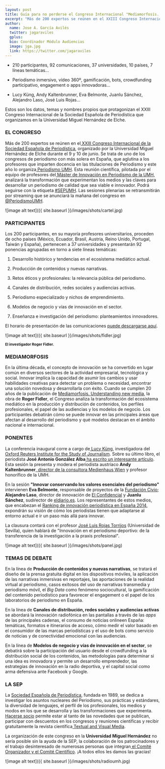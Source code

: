 ```yaml
---
layout: post
title: Guía para no perderse el Congreso Internacional "Mediamorfosis. Perspectivas sobre la innovación en Periodismo" (9 y 10 de junio)
excerpt: "Más de 200 expertos se reúnen en el XXIII Congreso Internacional de la Sociedad Española de Periodística, organizado por la Universidad Miguel Hernández de Elche durante el 9 y 10 de junio. Se trata de uno de los congresos de periodismo con más solera en España, que aglutina a los profesores que imparten docencia en las titulaciones de Periodismo y este año lo organiza Periodismo UMH. Esta reunión científica, pilotada por el equipo de profesores del Máster de Innovación en Periodismo de la UMH, analizará la transformación que experimentan los medios y las claves para desarrollar un periodismo de calidad que sea viable e innovador."
author:
  name: Jose A. García Avilés
  twitter: jagaraviles
  gplus:  
  bio: Coordinador Módulo Audiencias
  image: jga.jpg
  link: https://twitter.com/jagaraviles
---
```

- 210 participantes, 92 comunicaciones, 37 universidades, 10 países, 7 líneas temáticas…

- Periodismo inmersivo, vídeo 360º, gamificación, bots, crowdfunding participativo, engagement o apps innovadoras…

- Lucy Küng, Andy Kaltenbrunner, Eva Belmonte, Juanlu Sánchez, Alejandro Laso, José Luis Rojas…

Estos son los datos, temas y nombres propios que protagonizan el XXIII Congreso Internacional de la Sociedad Española de Periodística que organizamos en la Universidad Miguel Hernández de Elche.

### EL CONGRESO

Más de 200 expertos se reúnen en el[ XXIII Congreso Internacional de la Sociedad Española de Periodística](http://sep2017.umh.es/), organizado por la Universidad Miguel Hernández de Elche durante el 9 y 10 de junio. Se trata de uno de los congresos de periodismo con más solera en España, que aglutina a los profesores que imparten docencia en las titulaciones de Periodismo y este año lo organiza[ Periodismo UMH](https://periodismo.umh.es/). Esta reunión científica, pilotada por el equipo de profesores del[ Máster de Innovación en Periodismo de la UMH](http://mip.umh.es/), analizará la transformación que experimentan los medios y las claves para desarrollar un periodismo de calidad que sea viable e innovador.  Podrá seguirse con la etiqueta [#SEPUMH](https://twitter.com/search?f=tweets&q=%23SEPUMH&src=typd). Las sesiones plenarias se retransmitirán por streaming que se anunciará la mañana del congreso en [@PeriodismoUMH](https://twitter.com/PeriodismoUMH).

![image alt text]({{ site.baseurl }}/images/shots/cartel.jpg)

### PARTICIPANTES

Los 200 participantes, en su mayoría profesores universitarios, proceden de ocho países (México, Ecuador, Brasil, Austria, Reino Unido, Portugal, Taiwán y España), pertenecen a 37 universidades y presentarán 92 ponencias agrupadas en torno a siete líneas temáticas:

1. Desarrollo histórico y tendencias en el ecosistema mediático actual.

2. Producción de contenidos y nuevas narrativas.

3. Retos éticos y profesionales: la relevancia pública del periodismo.

4. Canales de distribución, redes sociales y audiencias activas.

5. Periodismo especializado y nichos de emprendimiento.

6. Modelos de negocio y vías de innovación en el sector.

7. Enseñanza e investigación del periodismo: planteamientos innovadores.

El horario de presentación de las comunicaciones [puede descargarse aquí](http://sep2017.umh.es/comunicaciones.pdf).

![image alt text]({{ site.baseurl }}/images/shots/fidler.jpg)

<sup>**El investigador Roger Fidler.**

### MEDIAMORFOSIS

En la última década, el concepto de innovación se ha convertido en lugar común en diversos sectores de la actividad empresarial, tecnológica y social. Innovar implica la capacidad de asumir los cambios y usar habilidades creativas para detectar un problema o necesidad, encontrar una solución novedosa y desarrollarla con éxito. Cuando se cumplen 20 años de la publicación de [Mediamorfosis. Understanding new media](https://books.google.es/books/about/Mediamorphosis.html?id=Y2gcG1qCFFoC&redir_esc=y), la obra de **Roger Fidler**, el Congreso analiza la transformación del ecosistema mediático en la producción y distribución de contenidos, los perfiles profesionales, el papel de las audiencias y los modelos de negocio.  Los participantes debatirán cómo se puede innovar en las principales áreas que afectan al desarrollo del periodismo y qué modelos destacan en el ámbito nacional e internacional.

### PONENTES

La conferencia inaugural corre a cargo de[ Lucy Küng](http://www.lucykung.com/), investigadora del[ Oxford Reuters Institute for the Study of Journalism](http://reutersinstitute.politics.ox.ac.uk/). Sobre su último libro, el periodista **José Antonio González Alba**[ ha escrito un interesante artículo](http://lacontradejaen.com/innovacion-lideres-noticias-digitales-claves-exito/). Esta sesión la presenta y modera el periodista austríaco **Andy Kaltenbrunner**,[ director de la consultora Medienhaus Wien](http://www.medienhaus-wien.at/cgi-bin/page.pl?id=13;lang=de) y profesor honorífico de la UMH.

En la sesión **"Innovar conservando los valores esenciales del periodismo"** intervienen **Eva Belmonte**, responsable de proyectos de la [Fundación Civio](http://www.civio.es/); **Alejandro Laso**, director de innovación de [El Confidencial](http://www.elconfidencial.com/) y **Juanlu Sánchez**, sudirector de [eldiario.es](http://www.eldiario.es/). Los representantes de estos medios, que encabezan el [Ranking de innovación periodística en España 2014](http://mip.umh.es/ranking/), expondrán su visión de cómo los periodistas tienen que adaptarse al entorno actual e ir un paso más allá para innovar.

La clausura contará con el profesor [José Luis Rojas Torrijos](http://periodismodeportivodecalidad.blogspot.com.es/) (Universidad de Sevilla), quien hablará de "Innovación en el periodismo deportivo: de la transferencia de la investigación a la praxis profesional".

![image alt text]({{ site.baseurl }}/images/shots/panel.jpg)

### TEMAS DE DEBATE

En la línea de **Producción de contenidos y nuevas narrativas**, se tratará el diseño de la prensa gratuita digital en los dispositivos móviles, la aplicación de las narrativas inmersivas en reportajes, las aportaciones de la realidad virtual al periodismo, casos exitosos del uso de narrativas transmedia y periodismo móvil, el _Big Data_ como fenómeno sociocultural, la gamificación del contenido periodístico para favorecer el engagement o el papel de los laboratorios de periodismo en España.

En la línea de **Canales de distribución, redes sociales y audiencias activas** se abordará la innovación radiofónica en las pantallas a través de las *apps* de las principales cadenas, el consumo de noticias onlineen España: temáticas, formatos e itinerarios de acceso, cómo medir el valor basado en el consumidor de las marcas periodísticas y el uso de bots como servicio de noticias y de conectividad emocional con las audiencias.

En la línea de **Modelos de negocio y vías de innovación en el sector**, se debatirá sobre la participación del usuario desde el crowdfunding a la distribución social de los contenidos, las metodologías para determinar si una idea es innovadora y permite un desarrollo emprendedor, las estrategias de innovación en la radio deportiva, y el capital social como arma defensiva ante Facebook y Google.

### LA SEP

La [Sociedad Española de Periodística](http://www.periodistica.es/), fundada en 1989, se dedica a investigar los asuntos nucleares del Periodismo, sus prácticas y estándares, la diversidad de lenguajes, el perfil de los profesionales, los medios y modos en los que se desarrolla y  las transformaciones que experimenta.[ Hacerse socio](http://www.periodistica.es/sep2016r/index.php/sep/como-hacerse-socio) permite estar al tanto de las novedades que se publican, participar con descuentos en los congresos y reuniones científicas y recibir gratuitamente la revista científica[ Textual and Visual Media](http://textualvisualmedia.com/es/).

La organización de este congreso en la **Universidad Miguel Hernández** no sería posible sin la ayuda de la SEP, la colaboración de los patrocinadores y el trabajo desinteresado de numerosas personas que integran[ el Comité Organizador y el Comité Científico](http://sep2017.umh.es/#comites). ¡A todos ellos les damos las gracias!

![image alt text]({{ site.baseurl }}/images/shots/radioumh.jpg)
